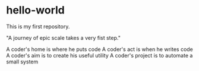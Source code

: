 # hello-world
This is my first repository.

"A journey of epic scale takes a very fist step."

A coder's home is where he puts code
A coder's act is when he writes code
A coder's aim is to create his useful utility
A coder's project is to automate a small system
